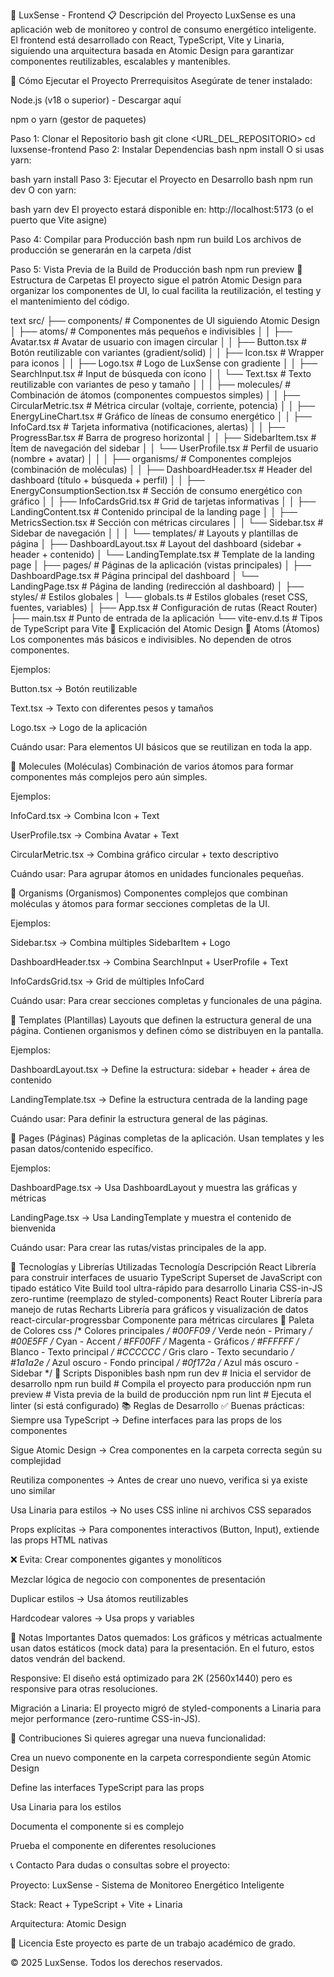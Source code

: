 🌟 LuxSense - Frontend
📋 Descripción del Proyecto
LuxSense es una aplicación web de monitoreo y control de consumo energético inteligente. El frontend está desarrollado con React, TypeScript, Vite y Linaria, siguiendo una arquitectura basada en Atomic Design para garantizar componentes reutilizables, escalables y mantenibles.

🚀 Cómo Ejecutar el Proyecto
Prerrequisitos
Asegúrate de tener instalado:

Node.js (v18 o superior) - Descargar aquí

npm o yarn (gestor de paquetes)

Paso 1: Clonar el Repositorio
bash
git clone <URL_DEL_REPOSITORIO>
cd luxsense-frontend
Paso 2: Instalar Dependencias
bash
npm install
O si usas yarn:

bash
yarn install
Paso 3: Ejecutar el Proyecto en Desarrollo
bash
npm run dev
O con yarn:

bash
yarn dev
El proyecto estará disponible en: http://localhost:5173 (o el puerto que Vite asigne)

Paso 4: Compilar para Producción
bash
npm run build
Los archivos de producción se generarán en la carpeta /dist

Paso 5: Vista Previa de la Build de Producción
bash
npm run preview
📁 Estructura de Carpetas
El proyecto sigue el patrón Atomic Design para organizar los componentes de UI, lo cual facilita la reutilización, el testing y el mantenimiento del código.

text
src/
├── components/              # Componentes de UI siguiendo Atomic Design
│   ├── atoms/              # Componentes más pequeños e indivisibles
│   │   ├── Avatar.tsx      # Avatar de usuario con imagen circular
│   │   ├── Button.tsx      # Botón reutilizable con variantes (gradient/solid)
│   │   ├── Icon.tsx        # Wrapper para iconos
│   │   ├── Logo.tsx        # Logo de LuxSense con gradiente
│   │   ├── SearchInput.tsx # Input de búsqueda con ícono
│   │   └── Text.tsx        # Texto reutilizable con variantes de peso y tamaño
│   │
│   ├── molecules/          # Combinación de átomos (componentes compuestos simples)
│   │   ├── CircularMetric.tsx   # Métrica circular (voltaje, corriente, potencia)
│   │   ├── EnergyLineChart.tsx  # Gráfico de líneas de consumo energético
│   │   ├── InfoCard.tsx         # Tarjeta informativa (notificaciones, alertas)
│   │   ├── ProgressBar.tsx      # Barra de progreso horizontal
│   │   ├── SidebarItem.tsx      # Ítem de navegación del sidebar
│   │   └── UserProfile.tsx      # Perfil de usuario (nombre + avatar)
│   │
│   ├── organisms/          # Componentes complejos (combinación de moléculas)
│   │   ├── DashboardHeader.tsx           # Header del dashboard (título + búsqueda + perfil)
│   │   ├── EnergyConsumptionSection.tsx  # Sección de consumo energético con gráfico
│   │   ├── InfoCardsGrid.tsx             # Grid de tarjetas informativas
│   │   ├── LandingContent.tsx            # Contenido principal de la landing page
│   │   ├── MetricsSection.tsx            # Sección con métricas circulares
│   │   └── Sidebar.tsx                   # Sidebar de navegación
│   │
│   └── templates/          # Layouts y plantillas de página
│       ├── DashboardLayout.tsx  # Layout del dashboard (sidebar + header + contenido)
│       └── LandingTemplate.tsx  # Template de la landing page
│
├── pages/                  # Páginas de la aplicación (vistas principales)
│   ├── DashboardPage.tsx   # Página principal del dashboard
│   └── LandingPage.tsx     # Página de landing (redirección al dashboard)
│
├── styles/                 # Estilos globales
│   └── globals.ts          # Estilos globales (reset CSS, fuentes, variables)
│
├── App.tsx                 # Configuración de rutas (React Router)
├── main.tsx                # Punto de entrada de la aplicación
└── vite-env.d.ts           # Tipos de TypeScript para Vite
🧩 Explicación del Atomic Design
🔹 Atoms (Átomos)
Los componentes más básicos e indivisibles. No dependen de otros componentes.

Ejemplos:

Button.tsx → Botón reutilizable

Text.tsx → Texto con diferentes pesos y tamaños

Logo.tsx → Logo de la aplicación

Cuándo usar: Para elementos UI básicos que se reutilizan en toda la app.

🔹 Molecules (Moléculas)
Combinación de varios átomos para formar componentes más complejos pero aún simples.

Ejemplos:

InfoCard.tsx → Combina Icon + Text

UserProfile.tsx → Combina Avatar + Text

CircularMetric.tsx → Combina gráfico circular + texto descriptivo

Cuándo usar: Para agrupar átomos en unidades funcionales pequeñas.

🔹 Organisms (Organismos)
Componentes complejos que combinan moléculas y átomos para formar secciones completas de la UI.

Ejemplos:

Sidebar.tsx → Combina múltiples SidebarItem + Logo

DashboardHeader.tsx → Combina SearchInput + UserProfile + Text

InfoCardsGrid.tsx → Grid de múltiples InfoCard

Cuándo usar: Para crear secciones completas y funcionales de una página.

🔹 Templates (Plantillas)
Layouts que definen la estructura general de una página. Contienen organismos y definen cómo se distribuyen en la pantalla.

Ejemplos:

DashboardLayout.tsx → Define la estructura: sidebar + header + área de contenido

LandingTemplate.tsx → Define la estructura centrada de la landing page

Cuándo usar: Para definir la estructura general de las páginas.

🔹 Pages (Páginas)
Páginas completas de la aplicación. Usan templates y les pasan datos/contenido específico.

Ejemplos:

DashboardPage.tsx → Usa DashboardLayout y muestra las gráficas y métricas

LandingPage.tsx → Usa LandingTemplate y muestra el contenido de bienvenida

Cuándo usar: Para crear las rutas/vistas principales de la app.

🎨 Tecnologías y Librerías Utilizadas
Tecnología	Descripción
React	Librería para construir interfaces de usuario
TypeScript	Superset de JavaScript con tipado estático
Vite	Build tool ultra-rápido para desarrollo
Linaria	CSS-in-JS zero-runtime (reemplazo de styled-components)
React Router	Librería para manejo de rutas
Recharts	Librería para gráficos y visualización de datos
react-circular-progressbar	Componente para métricas circulares
🎨 Paleta de Colores
css
/* Colores principales */
#00FF09  /* Verde neón - Primary */
#00E5FF  /* Cyan - Accent */
#FF00FF  /* Magenta - Gráficos */
#FFFFFF  /* Blanco - Texto principal */
#CCCCCC  /* Gris claro - Texto secundario */
#1a1a2e  /* Azul oscuro - Fondo principal */
#0f172a  /* Azul más oscuro - Sidebar */
🔧 Scripts Disponibles
bash
npm run dev       # Inicia el servidor de desarrollo
npm run build     # Compila el proyecto para producción
npm run preview   # Vista previa de la build de producción
npm run lint      # Ejecuta el linter (si está configurado)
📚 Reglas de Desarrollo
✅ Buenas prácticas:
Siempre usa TypeScript → Define interfaces para las props de los componentes

Sigue Atomic Design → Crea componentes en la carpeta correcta según su complejidad

Reutiliza componentes → Antes de crear uno nuevo, verifica si ya existe uno similar

Usa Linaria para estilos → No uses CSS inline ni archivos CSS separados

Props explícitas → Para componentes interactivos (Button, Input), extiende las props HTML nativas

❌ Evita:
Crear componentes gigantes y monolíticos

Mezclar lógica de negocio con componentes de presentación

Duplicar estilos → Usa átomos reutilizables

Hardcodear valores → Usa props y variables

📝 Notas Importantes
Datos quemados: Los gráficos y métricas actualmente usan datos estáticos (mock data) para la presentación. En el futuro, estos datos vendrán del backend.

Responsive: El diseño está optimizado para 2K (2560x1440) pero es responsive para otras resoluciones.

Migración a Linaria: El proyecto migró de styled-components a Linaria para mejor performance (zero-runtime CSS-in-JS).

🤝 Contribuciones
Si quieres agregar una nueva funcionalidad:

Crea un nuevo componente en la carpeta correspondiente según Atomic Design

Define las interfaces TypeScript para las props

Usa Linaria para los estilos

Documenta el componente si es complejo

Prueba el componente en diferentes resoluciones

📞 Contacto
Para dudas o consultas sobre el proyecto:

Proyecto: LuxSense - Sistema de Monitoreo Energético Inteligente

Stack: React + TypeScript + Vite + Linaria

Arquitectura: Atomic Design

📄 Licencia
Este proyecto es parte de un trabajo académico de grado.

© 2025 LuxSense. Todos los derechos reservados.